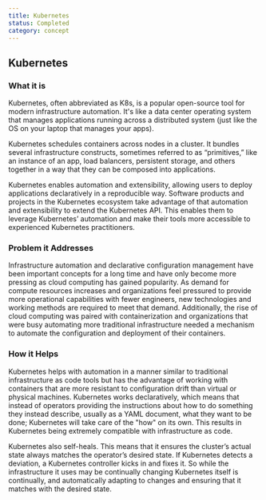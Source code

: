 ```yaml
---
title: Kubernetes
status: Completed
category: concept
---
```

## Kubernetes

### What it is
Kubernetes, often abbreviated as K8s, is a  popular open-source tool for modern infrastructure automation. It's like a data center operating system that manages applications running across a distributed system (just like the OS on your laptop that manages your apps). 

Kubernetes schedules containers across nodes in a cluster. It bundles several infrastructure constructs, sometimes referred to as “primitives,” like an instance of an app, load balancers, persistent storage, and others together in a way that they can be composed into applications. 

Kubernetes enables automation and extensibility, allowing users to deploy applications declaratively in a reproducible way. Software products and projects in the Kubernetes ecosystem take advantage of that automation and extensibility to extend the Kubernetes API. This enables them to leverage Kubernetes’ automation and make their tools more accessible to experienced Kubernetes practitioners.

### Problem it Addresses
Infrastructure automation and declarative configuration management have been important concepts for a long time and have only become more pressing as cloud computing has gained popularity. As demand for compute resources increases and organizations feel pressured to provide more operational capabilities with fewer engineers, new technologies and working methods are required to meet that demand. Additionally, the rise of cloud computing was paired with containerization and organizations that were busy automating more traditional infrastructure needed a mechanism to automate the configuration and deployment of their containers.

### How it Helps
Kubernetes helps with automation in a manner similar to traditional infrastructure as code tools but has the advantage of working with containers that are more resistant to configuration drift than virtual or physical machines.
Kubernetes works declaratively, which means that instead of operators providing the instructions about how to do something they instead describe, usually as a YAML document, what they want to be done; Kubernetes will take care of the "how" on its own. This results in Kubernetes being extremely compatible with infrastructure as code.

Kubernetes also self-heals. This means that it ensures the cluster’s actual state always matches the operator’s desired state. If Kubernetes detects a deviation, a Kubernetes controller kicks in and fixes it. So while the infrastructure it uses may be continually changing Kubernetes itself is continually, and automatically adapting to changes and ensuring that it matches with the desired state.


